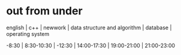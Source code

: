 # out from under


english   |     c++     |   newwork | data structure and algorithm |    database    | operating system


  -8:30   |  8:30-10:30 |   -12:30  |     14:00-17:30              |  19:00-21:00   | 21:00-23:00
